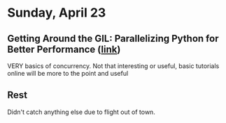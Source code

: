 # Sunday, April 23

## Getting Around the GIL: Parallelizing Python for Better Performance ([link](https://us.pycon.org/2023/schedule/talks/))

VERY basics of concurrency. Not that interesting or useful, basic tutorials online will be more to the point and useful

## Rest

Didn't catch anything else due to flight out of town.
